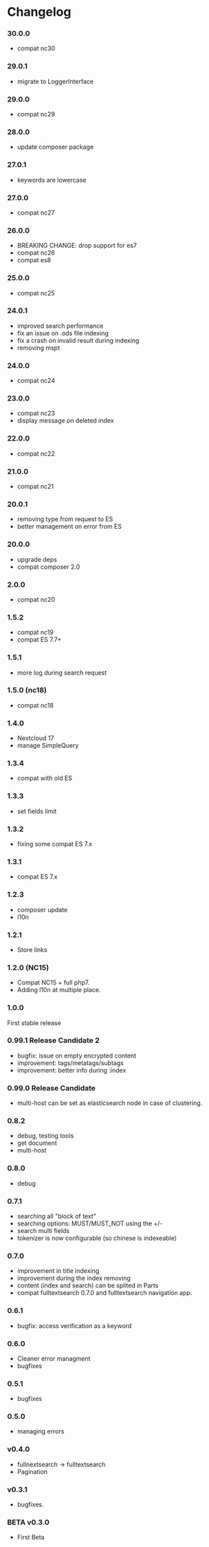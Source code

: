 # Changelog

### 30.0.0

- compat nc30

### 29.0.1

- migrate to LoggerInterface

### 29.0.0

- compat nc29

### 28.0.0

- update composer package

### 27.0.1

- keywords are lowercase

### 27.0.0

- compat nc27

### 26.0.0

- BREAKING CHANGE: drop support for es7
- compat nc26
- compat es8

### 25.0.0

- compat nc25


### 24.0.1

- improved search performance
- fix an issue on .ods file indexing
- fix a crash on invalid result during indexing
- removing mspt

### 24.0.0

- compat nc24

### 23.0.0

- compat nc23
- display message on deleted index

### 22.0.0

- compat nc22

### 21.0.0

- compat nc21

### 20.0.1

- removing type from request to ES
- better management on error from ES

### 20.0.0

- upgrade deps
- compat composer 2.0

### 2.0.0

- compat nc20

### 1.5.2

- compat nc19
- compat ES 7.7+

### 1.5.1

- more log during search request

### 1.5.0 (nc18)

- compat nc18

### 1.4.0

- Nextcloud 17
- manage SimpleQuery

### 1.3.4

- compat with old ES

### 1.3.3

- set fields limit

### 1.3.2

- fixing some compat ES 7.x

### 1.3.1

- compat ES 7.x

### 1.2.3

- composer update
- l10n

### 1.2.1

- Store links

### 1.2.0 (NC15)

- Compat NC15 + full php7.
- Adding l10n at multiple place.

### 1.0.0

First stable release

### 0.99.1 Release Candidate 2

- bugfix: issue on empty encrypted content
- improvement: tags/metatags/subtags
- improvement: better info during :index

### 0.99.0 Release Candidate

- multi-host can be set as elasticsearch node in case of clustering.

### 0.8.2

- debug, testing tools
- get document
- multi-host

### 0.8.0

- debug

### 0.7.1

- searching all "block of text"
- searching options: MUST/MUST_NOT using the +/-
- search multi fields
- tokenizer is now configurable (so chinese is indexeable)

### 0.7.0

- improvement in title indexing
- improvement during the index removing
- content (index and search) can be splited in Parts
- compat fulltextsearch 0.7.0 and fulltextsearch navigation app.

### 0.6.1

- bugfix: access verification as a keyword

### 0.6.0

- Cleaner error managment
- bugfixes

### 0.5.1

- bugfixes

### 0.5.0

- managing errors

### v0.4.0

- fullnextsearch -> fulltextsearch
- Pagination

### v0.3.1

- bugfixes.

### BETA v0.3.0

- First Beta

